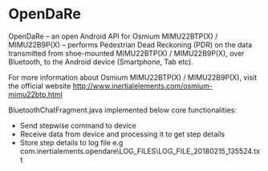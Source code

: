 # OpenDaRe

OpenDaRe – an open Android API for Osmium MIMU22BTP(X) / MIMU22B9P(X) – performs Pedestrian Dead Reckoning (PDR) on the data transmitted from shoe-mounted MIMU22BTP(X) / MIMU22B9P(X), over Bluetooth, to the Android device (Smartphone, Tab etc). 

For more information about Osmium MIMU22BTP(X) / MIMU22B9P(X), visit the official website http://www.inertialelements.com/osmium-mimu22btp.html

BluetoothChatFragment.java implemented below core functionalities:
- Send stepwise command to device
- Receive data from device and processing it to get step details
- Store step details to log file e.g com.inertialements.opendare\LOG_FILES\LOG_FILE_20180215_135524.txt
